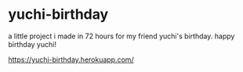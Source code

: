 # yuchi-birthday 

a little project i made in 72 hours for my friend yuchi's birthday. happy birthday yuchi!<br>

https://yuchi-birthday.herokuapp.com/
